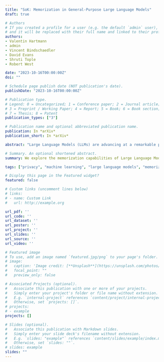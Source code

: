 ```yaml
---
title: "SoK: Memorization in General-Purpose Large Language Models"
draft: true

# Authors
# If you created a profile for a user (e.g. the default `admin` user), write the username (folder name) here 
# and it will be replaced with their full name and linked to their profile.
authors:
- Valentin Hartmann
- admin
- Vincent Bindschaedler
- David Evans
- Shruti Tople
- Robert West

date: "2023-10-16T00:00:00Z"
doi: ""

# Schedule page publish date (NOT publication's date).
publishDate: "2023-10-16T00:00:00Z"

# Publication type.
# Legend: 0 = Uncategorized; 1 = Conference paper; 2 = Journal article;
# 3 = Preprint / Working Paper; 4 = Report; 5 = Book; 6 = Book section;
# 7 = Thesis; 8 = Patent
publication_types: ["3"]

# Publication name and optional abbreviated publication name.
publication: In *arXiv*
publication_short: In *arXiv*

abstract: "Large Language Models (LLMs) are advancing at a remarkable pace, with myriad applications under development. Unlike most earlier machine learning models, they are no longer built for one specific application but are designed to excel in a wide range of tasks. A major part of this success is due to their huge training datasets and the unprecedented number of model parameters, which allow them to memorize large amounts of information contained in the training data. A lot of this memorization goes beyond mere language, and encompasses information only present in a relatively small number of documents. This is often desirable since it is necessary for performing tasks such as question answering, and therefore an important part of learning, but also brings a whole array of issues, from privacy and security to copyright and beyond. Memorization in LLMs can occur at various semantic levels. LLMs can memorize short secrets in the training data, but can also memorize concepts like facts or writing styles that can be expressed in text in many different ways. We propose a memorization taxonomy for LLMs that covers the memorization of verbatim text, facts, ideas and algorithms, writing styles, distributional properties, and alignment goals. We describe the implications of each type of memorization---both positive and negative---for model performance, privacy, security and confidentiality, copyright, and auditing, and ways to detect and prevent memorization. We further highlight the challenges that arise from the predominant way of defining memorization with respect to model behavior instead of model weights, due to LLM-specific phenomena such as reasoning capabilities or differences between decoding algorithms. Throughout the paper, we describe potential risks and opportunities arising from memorization in LLMs that have not been covered before and that we hope will motivate new research directions."

# Summary. An optional shortened abstract.
summary: We explore the memorization capabilities of Large Language Models (LLMs), categorizing them into six types, and discuss their implications and challenges.

tags: ["privacy", "machine learning", "large language models", "memorization", "distribution inference", "property inference", "membership inference", "attribute inference"]

# Display this page in the Featured widget?
featured: false

# Custom links (uncomment lines below)
# links:
# - name: Custom Link
#   url: http://example.org

url_pdf: ''
url_code: ''
url_dataset: ''
url_poster: ''
url_project: ''
url_slides: ''
url_source: ''
url_video: ''

# Featured image
# To use, add an image named `featured.jpg/png` to your page's folder. 
# image:
#   caption: 'Image credit: [**Unsplash**](https://unsplash.com/photos/pLCdAaMFLTE)'
#   focal_point: ""
#   preview_only: false

# Associated Projects (optional).
#   Associate this publication with one or more of your projects.
#   Simply enter your project's folder or file name without extension.
#   E.g. `internal-project` references `content/project/internal-project/index.md`.
#   Otherwise, set `projects: []`.
# projects:
# - example
projects: []

# Slides (optional).
#   Associate this publication with Markdown slides.
#   Simply enter your slide deck's filename without extension.
#   E.g. `slides: "example"` references `content/slides/example/index.md`.
#   Otherwise, set `slides: ""`.
# slides: example
slides: ""
---
```


<!-- {{% callout note %}}
Click the *Cite* button above to demo the feature to enable visitors to import publication metadata into their reference management software.
{{% /callout %}}

{{% callout note %}}
Create your slides in Markdown - click the *Slides* button to check out the example.
{{% /callout %}}

Supplementary notes can be added here, including [code, math, and images](https://wowchemy.com/docs/writing-markdown-latex/). -->
